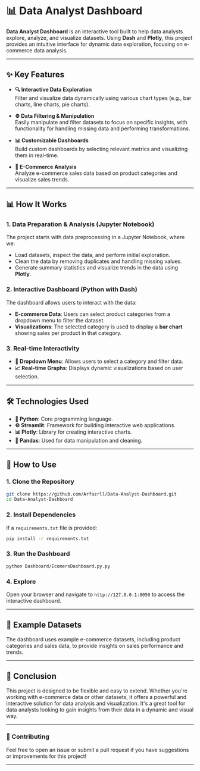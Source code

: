 
# 📊 Data Analyst Dashboard

**Data Analyst Dashboard** is an interactive tool built to help data analysts explore, analyze, and visualize datasets. Using **Dash** and **Plotly**, this project provides an intuitive interface for dynamic data exploration, focusing on e-commerce data analysis.

---

## ✨ Key Features

- **🔍 Interactive Data Exploration**  
  Filter and visualize data dynamically using various chart types (e.g., bar charts, line charts, pie charts).

- **⚙️ Data Filtering & Manipulation**  
  Easily manipulate and filter datasets to focus on specific insights, with functionality for handling missing data and performing transformations.

- **📊 Customizable Dashboards**  
  Build custom dashboards by selecting relevant metrics and visualizing them in real-time.

- **💼 E-Commerce Analysis**  
  Analyze e-commerce sales data based on product categories and visualize sales trends.

---

## 📊 How It Works

### **1. Data Preparation & Analysis (Jupyter Notebook)**

The project starts with data preprocessing in a Jupyter Notebook, where we:
- Load datasets, inspect the data, and perform initial exploration.
- Clean the data by removing duplicates and handling missing values.
- Generate summary statistics and visualize trends in the data using **Plotly**.

### **2. Interactive Dashboard (Python with Dash)**

The dashboard allows users to interact with the data:
- **E-commerce Data**: Users can select product categories from a dropdown menu to filter the dataset.
- **Visualizations**: The selected category is used to display a **bar chart** showing sales per product in that category.

### **3. Real-time Interactivity**

- **🎯 Dropdown Menu**: Allows users to select a category and filter data.
- **📈 Real-time Graphs**: Displays dynamic visualizations based on user selection.

---

## 🛠️ Technologies Used

- **🐍 Python**: Core programming language.
- **⚙️ Streamlit**: Framework for building interactive web applications.
- **📊 Plotly**: Library for creating interactive charts.
- **🔢 Pandas**: Used for data manipulation and cleaning.

---

## 🚀 How to Use

### 1. Clone the Repository

```bash
git clone https://github.com/Arfazrll/Data-Analyst-Dashboard.git
cd Data-Analyst-Dashboard
```

### 2. Install Dependencies

If a `requirements.txt` file is provided:

```bash
pip install -r requirements.txt
```

### 3. Run the Dashboard

```bash
python Dashboard/EcomersDashboard.py.py
```

### 4. Explore

Open your browser and navigate to `http://127.0.0.1:8050` to access the interactive dashboard.

---

## 📌 Example Datasets

The dashboard uses example e-commerce datasets, including product categories and sales data, to provide insights on sales performance and trends.

---

## 📝 Conclusion

This project is designed to be flexible and easy to extend. Whether you're working with e-commerce data or other datasets, it offers a powerful and interactive solution for data analysis and visualization. It's a great tool for data analysts looking to gain insights from their data in a dynamic and visual way.

---

### 🤝 Contributing

Feel free to open an issue or submit a pull request if you have suggestions or improvements for this project!


---
